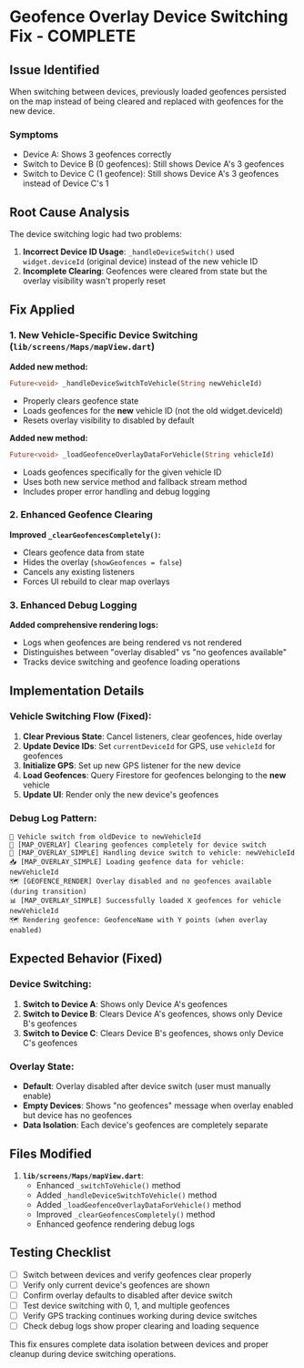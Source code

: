 # Geofence Overlay Device Switching Fix - COMPLETE

## Issue Identified

When switching between devices, previously loaded geofences persisted on the map instead of being cleared and replaced with geofences for the new device.

### Symptoms

- Device A: Shows 3 geofences correctly
- Switch to Device B (0 geofences): Still shows Device A's 3 geofences
- Switch to Device C (1 geofence): Still shows Device A's 3 geofences instead of Device C's 1

## Root Cause Analysis

The device switching logic had two problems:

1. **Incorrect Device ID Usage**: `_handleDeviceSwitch()` used `widget.deviceId` (original device) instead of the new vehicle ID
2. **Incomplete Clearing**: Geofences were cleared from state but the overlay visibility wasn't properly reset

## Fix Applied

### 1. New Vehicle-Specific Device Switching (`lib/screens/Maps/mapView.dart`)

**Added new method:**

```dart
Future<void> _handleDeviceSwitchToVehicle(String newVehicleId)
```

- Properly clears geofence state
- Loads geofences for the **new** vehicle ID (not the old widget.deviceId)
- Resets overlay visibility to disabled by default

**Added new method:**

```dart
Future<void> _loadGeofenceOverlayDataForVehicle(String vehicleId)
```

- Loads geofences specifically for the given vehicle ID
- Uses both new service method and fallback stream method
- Includes proper error handling and debug logging

### 2. Enhanced Geofence Clearing

**Improved `_clearGeofencesCompletely()`:**

- Clears geofence data from state
- Hides the overlay (`showGeofences = false`)
- Cancels any existing listeners
- Forces UI rebuild to clear map overlays

### 3. Enhanced Debug Logging

**Added comprehensive rendering logs:**

- Logs when geofences are being rendered vs not rendered
- Distinguishes between "overlay disabled" vs "no geofences available"
- Tracks device switching and geofence loading operations

## Implementation Details

### Vehicle Switching Flow (Fixed):

1. **Clear Previous State**: Cancel listeners, clear geofences, hide overlay
2. **Update Device IDs**: Set `currentDeviceId` for GPS, use `vehicleId` for geofences
3. **Initialize GPS**: Set up new GPS listener for the new device
4. **Load Geofences**: Query Firestore for geofences belonging to the **new** vehicle
5. **Update UI**: Render only the new device's geofences

### Debug Log Pattern:

```
🔄 Vehicle switch from oldDevice to newVehicleId
🧹 [MAP_OVERLAY] Clearing geofences completely for device switch
🔄 [MAP_OVERLAY_SIMPLE] Handling device switch to vehicle: newVehicleId
📥 [MAP_OVERLAY_SIMPLE] Loading geofence data for vehicle: newVehicleId
🗺️ [GEOFENCE_RENDER] Overlay disabled and no geofences available (during transition)
📊 [MAP_OVERLAY_SIMPLE] Successfully loaded X geofences for vehicle newVehicleId
🗺️ Rendering geofence: GeofenceName with Y points (when overlay enabled)
```

## Expected Behavior (Fixed)

### Device Switching:

1. **Switch to Device A**: Shows only Device A's geofences
2. **Switch to Device B**: Clears Device A's geofences, shows only Device B's geofences
3. **Switch to Device C**: Clears Device B's geofences, shows only Device C's geofences

### Overlay State:

- **Default**: Overlay disabled after device switch (user must manually enable)
- **Empty Devices**: Shows "no geofences" message when overlay enabled but device has no geofences
- **Data Isolation**: Each device's geofences are completely separate

## Files Modified

1. **`lib/screens/Maps/mapView.dart`**:
   - Enhanced `_switchToVehicle()` method
   - Added `_handleDeviceSwitchToVehicle()` method
   - Added `_loadGeofenceOverlayDataForVehicle()` method
   - Improved `_clearGeofencesCompletely()` method
   - Enhanced geofence rendering debug logs

## Testing Checklist

- [ ] Switch between devices and verify geofences clear properly
- [ ] Verify only current device's geofences are shown
- [ ] Confirm overlay defaults to disabled after device switch
- [ ] Test device switching with 0, 1, and multiple geofences
- [ ] Verify GPS tracking continues working during device switches
- [ ] Check debug logs show proper clearing and loading sequence

This fix ensures complete data isolation between devices and proper cleanup during device switching operations.
